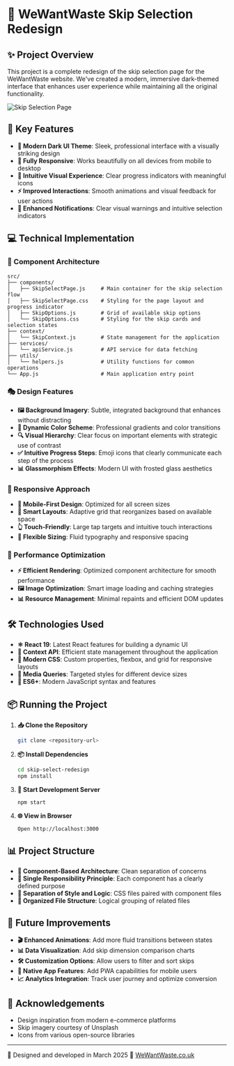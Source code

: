 # 🚛 WeWantWaste Skip Selection Redesign

## ✨ Project Overview

This project is a complete redesign of the skip selection page for the WeWantWaste website. We've created a modern, immersive dark-themed interface that enhances user experience while maintaining all the original functionality.

![Skip Selection Page](https://images.unsplash.com/photo-1590496793929-36417d3117de?q=80&w=800)

## 🎯 Key Features

- **🌙 Modern Dark UI Theme**: Sleek, professional interface with a visually striking design
- **📱 Fully Responsive**: Works beautifully on all devices from mobile to desktop
- **🎨 Intuitive Visual Experience**: Clear progress indicators with meaningful icons
- **⚡ Improved Interactions**: Smooth animations and visual feedback for user actions
- **🔔 Enhanced Notifications**: Clear visual warnings and intuitive selection indicators

## 💻 Technical Implementation

### 🧩 Component Architecture

```
src/
├── components/
│   ├── SkipSelectPage.js     # Main container for the skip selection flow
│   ├── SkipSelectPage.css    # Styling for the page layout and progress indicator
│   ├── SkipOptions.js        # Grid of available skip options
│   └── SkipOptions.css       # Styling for the skip cards and selection states
├── context/
│   └── SkipContext.js        # State management for the application
├── services/
│   └── apiService.js         # API service for data fetching
├── utils/
│   └── helpers.js            # Utility functions for common operations
└── App.js                    # Main application entry point
```

### 🎭 Design Features

- **🖼️ Background Imagery**: Subtle, integrated background that enhances without distracting
- **🌈 Dynamic Color Scheme**: Professional gradients and color transitions
- **🔍 Visual Hierarchy**: Clear focus on important elements with strategic use of contrast
- **✅ Intuitive Progress Steps**: Emoji icons that clearly communicate each step of the process
- **📊 Glassmorphism Effects**: Modern UI with frosted glass aesthetics

### 📱 Responsive Approach

- **📲 Mobile-First Design**: Optimized for all screen sizes
- **🧠 Smart Layouts**: Adaptive grid that reorganizes based on available space
- **👆 Touch-Friendly**: Large tap targets and intuitive touch interactions
- **📏 Flexible Sizing**: Fluid typography and responsive spacing

### 🚀 Performance Optimization

- **⚡ Efficient Rendering**: Optimized component architecture for smooth performance
- **🖼️ Image Optimization**: Smart image loading and caching strategies
- **📊 Resource Management**: Minimal repaints and efficient DOM updates

## 🛠️ Technologies Used

- **⚛️ React 19**: Latest React features for building a dynamic UI
- **🧠 Context API**: Efficient state management throughout the application
- **🎨 Modern CSS**: Custom properties, flexbox, and grid for responsive layouts
- **📱 Media Queries**: Targeted styles for different device sizes
- **📝 ES6+**: Modern JavaScript syntax and features

## 📦 Running the Project

1. **📥 Clone the Repository**
   ```bash
   git clone <repository-url>
   ```

2. **📦 Install Dependencies**
   ```bash
   cd skip-select-redesign
   npm install
   ```

3. **🚀 Start Development Server**
   ```bash
   npm start
   ```

4. **🌐 View in Browser**
   ```
   Open http://localhost:3000
   ```

## 📊 Project Structure

- **🧩 Component-Based Architecture**: Clean separation of concerns
- **🎯 Single Responsibility Principle**: Each component has a clearly defined purpose
- **🎨 Separation of Style and Logic**: CSS files paired with component files
- **📂 Organized File Structure**: Logical grouping of related files

## 🔮 Future Improvements

- **🎬 Enhanced Animations**: Add more fluid transitions between states
- **📊 Data Visualization**: Add skip dimension comparison charts
- **🛠️ Customization Options**: Allow users to filter and sort skips
- **📱 Native App Features**: Add PWA capabilities for mobile users
- **📈 Analytics Integration**: Track user journey and optimize conversion

## 🙏 Acknowledgements

- Design inspiration from modern e-commerce platforms
- Skip imagery courtesy of Unsplash
- Icons from various open-source libraries

---

📅 Designed and developed in March 2025
🔗 [WeWantWaste.co.uk](https://www.wewantwaste.co.uk)
